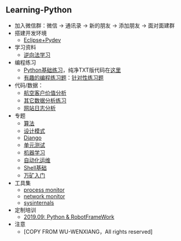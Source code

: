 ## Learning-Python
- 加入微信群：微信 -> 通讯录 -> 新的朋友 -> 添加朋友 -> 面对面建群
- 搭建开发环境
    - [Eclipse+Pydev](https://github.com/wu-wenxiang/Training-Python-Public/blob/master/doc/Installation-Eclipse-Pydev.md)
- 学习资料
    - [逆向法学习](http://blog.wuwenxiang.net/Python-Questions)
- 编程练习
    - [Python基础练习](https://github.com/wu-wenxiang/Training-Python-Public/blob/master/doc/python-exec-public.py)，纯净TXT版代码在[这里](https://raw.githubusercontent.com/wu-wenxiang/Training-Python-Public/master/doc/python-exec-public.py)
    - [有趣的编程练习题](http://blog.wuwenxiang.net/Python-Interesting-Programming)：[针对性练习题](https://github.com/wu-wenxiang/Training-Python-Public/blob/master/doc/python-exec.py)
- 代码/数据：
    - [航空客户价值分析](https://share.weiyun.com/5Qf3vAO)
    - [其它数据分析练习](https://share.weiyun.com/5w0Qj5T)
    - [网站日志分析](https://share.weiyun.com/5zY4yG9)
- 专题
    - [算法](https://github.com/wu-wenxiang/Training-Python-Public/blob/master/doc/algorithms.md)
    - [设计模式](http://blog.wuwenxiang.net/Design-Pattern)
    - [Django](https://github.com/wu-wenxiang/Training-Django-Public)
    - [单元测试](http://blog.wuwenxiang.net/Python-Unittest)
    - [机器学习](http://blog.wuwenxiang.net/Machine-Learning)
    - [自动化运维](https://github.com/wu-wenxiang/Training-Python-Public/blob/master/doc/automation.md)
    - [Shell基础](https://github.com/wu-wenxiang/Training-Python-Public/blob/master/doc/shell-quick-start.md)
    - [万矿入门](http://blog.wuwenxiang.net/WindQuant)
- 工具集
    - [process monitor](https://docs.microsoft.com/en-us/sysinternals/downloads/procmon)
    - [network monitor](https://www.microsoft.com/en-us/download/4865)
    - [sysinternals](https://docs.microsoft.com/zh-cn/sysinternals/)
- 定制培训
    - [2019.09: Python & RobotFrameWork](https://github.com/wu-wenxiang/Training-Python-Public/blob/master/doc/TailoredTraining-Python-RobotFrameWork.md)
- 注意
    - [COPY FROM WU-WENXIANG，All rights reserved]
